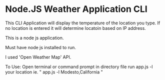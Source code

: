 # Node.JS Weather Application CLI 

This CLI Application will display the temperature of the location you type. If no location is entered it will determine locatoin based on IP address.

This is a node js application.

Must have node js installed to run.

I used 'Open Weather Map' API.


To Use:
 Open terminal or command prompt in directory file 
 run app.js -l your location 
 ie. " app.js -l Modesto,California "

